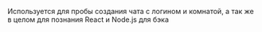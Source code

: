Используется для пробы создания чата с логином и комнатой, а так же в целом для познания React и Node.js для бэка
